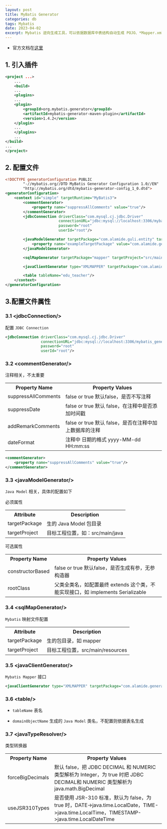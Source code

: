 ```yaml
---
layout: post
title: MyBatis Generator
categories: db
tags: Mybatis
date: 2023-04-02
excerpt: Mybatis 逆向生成工具，可以依据数据库中表结构自动生成 POJO、*Mapper.xml、*Mapper.java
---
```


* 官方文档在[这里](http://mybatis.org/generator/quickstart.html)

## 1. 引入插件
```xml
<project ...>
    ...
    <build>
    ...
    <plugins>
    ...
    <plugin>
        <groupId>org.mybatis.generator</groupId>
        <artifactId>mybatis-generator-maven-plugin</artifactId>
        <version>1.4.2</version>
    </plugin>
    ...
    </plugins>
    ...
</build>
...
</project>
```
## 2. 配置文件
```xml
<!DOCTYPE generatorConfiguration PUBLIC
        "-//mybatis.org//DTD MyBatis Generator Configuration 1.0//EN"
        "http://mybatis.org/dtd/mybatis-generator-config_1_0.dtd">
<generatorConfiguration>
    <context id="simple" targetRuntime="MyBatis3">
        <commentGenerator>
            <property name="suppressAllComments" value="true"/>
        </commentGenerator>
        <jdbcConnection driverClass="com.mysql.cj.jdbc.Driver"
                        connectionURL="jdbc:mysql://localhost:3306/mybatis_generator"
                        password="root"
                        userId="root"/>

        <javaModelGenerator targetPackage="com.alamide.guli.entity" targetProject="src/main/java">
            <property name="exampleTargetPackage" value="com.alamide.generator.entity.example"/>
        </javaModelGenerator>

        <sqlMapGenerator targetPackage="mapper" targetProject="src/main/resources"/>

        <javaClientGenerator type="XMLMAPPER" targetPackage="com.alamide.generator.mapper" targetProject="src/main/java"/>

        <table tableName="edu_teacher"/>
    </context>
</generatorConfiguration>
```
## 3.配置文件属性
### 3.1 &lt;jdbcConnection/&gt;
配置 `JDBC Connection`
```xml
<jdbcConnection driverClass="com.mysql.cj.jdbc.Driver"
                connectionURL="jdbc:mysql://localhost:3306/mybatis_generator"
                password="root"
                userId="root"/>
``` 
### 3.2 &lt;commentGenerator/&gt;
注释相关，不太重要
<table>
  <tr>
    <th>Property Name</th>
    <th>Property Values</th>
  </tr>
  <tr>
    <td>suppressAllComments</td>
    <td>false or true 默认false，是否不写注释</td>
  </tr>
  <tr>
    <td>suppressDate</td>
    <td>false or true 默认 false，在注释中是否添加时间戳</td>
  </tr>
  <tr>
    <td>addRemarkComments</td>
    <td>false or true 默认 false，是否在注释中加上数据库的注释</td>
  </tr>
  <tr>
    <td>dateFormat</td>
    <td>注释中 日期的格式 yyyy-MM-dd HH:mm:ss</td>
  </tr>
</table>

```xml
<commentGenerator>
    <property name="suppressAllComments" value="true"/>
</commentGenerator>
```

### 3.3 &lt;javaModelGenerator/&gt;
`Java Model` 相关，具体的配置如下

必须属性
<table>
  <tr>
    <th>Attribute</th>
    <th>Description</th>
  </tr>
  <tr>
    <td>targetPackage</td>
    <td>生的 Java Model 包目录</td>
  </tr>
  <tr>
    <td>targetProject</td>
    <td>目标工程位置，如：src/main/java</td>
  </tr>
</table>

可选属性
<table>
  <tr>
    <th>Property Name</th>
    <th>Property Values</th>
  </tr>
  <tr>
    <td>constructorBased</td>
    <td>false or true 默认false，是否生成有参，无参构造器</td>
  </tr>
  <tr>
    <td>rootClass</td>
    <td>父类全类名，如配置最终 extends 这个类，不能实现接口，如 implements Serializable</td>
  </tr>
</table>

### 3.4 &lt;sqlMapGenerator/&gt;
`Mybatis` 映射文件配置
<table>
  <tr>
    <th>Attribute</th>
    <th>Description</th>
  </tr>
  <tr>
    <td>targetPackage</td>
    <td>生的包目录，如 mapper</td>
  </tr>
  <tr>
    <td>targetProject</td>
    <td>目标工程位置，src/main/resources</td>
  </tr>
</table>

### 3.5 &lt;javaClientGenerator/&gt;
`Mybatis Mapper` 接口
```xml
<javaClientGenerator type="XMLMAPPER" targetPackage="com.alamide.generator.mapper" targetProject="src/main/java"/>
``` 

### 3.6 &lt;table/&gt;
* `tableName` 表名

* `domainObjectName` 生成的 `Java Model` 类名，不配置则依据表名生成

### 3.7 &lt;javaTypeResolver/&gt;
类型转换器

<table>
  <tr>
    <th>Property Name</th>
    <th>Property Values</th>
  </tr>
  <tr>
    <td>forceBigDecimals</td>
    <td>默认 false，把 JDBC DECIMAL 和 NUMERIC 类型解析为 Integer，为 true 时把 JDBC DECIMAL和 NUMERIC 类型解析为 java.math.BigDecimal</td>
  </tr>
  <tr>
    <td>useJSR310Types</td>
    <td>是否使用 JSR-310 标准，默认为 false，为 true 时，DATE->java.time.LocalDate，TIME->java.time.LocalTime，TIMESTAMP->java.time.LocalDateTime</td>
  </tr>
</table>



